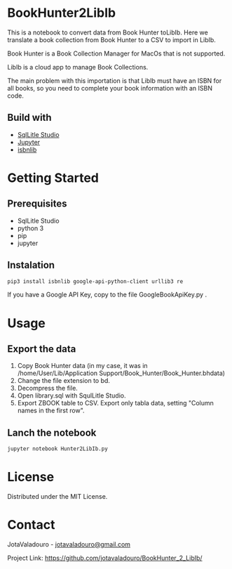 # BookHunter2LibIb
This is a notebook to convert data from Book Hunter toLibIb. 
Here we translate a book collection from Book Hunter to a CSV to import in LibIb. 

Book Hunter is a Book Collection Manager for MacOs that is not supported.

LibIb is a cloud app to manage Book Collections. 

The main problem with this importation is that LibIb must have an ISBN for all books, 
so you need to complete your book information with an ISBN code.


## Build with
* [SqlLitle Studio](https://sqlitestudio.pl/)
* [Jupyter](https://jupyter.org/)
* [isbnlib](https://pypi.org/project/isbnlib/)


# Getting Started

## Prerequisites
* SqlLitle Studio
* python 3
* pip
* jupyter 


## Instalation
```sh
pip3 install isbnlib google-api-python-client urllib3 re
```
If you have a Google API Key, copy to the file GoogleBookApiKey.py .



# Usage

## Export the data
1. Copy Book Hunter data (in my case, it was in /home/User/Lib/Application Support/Book_Hunter/Book_Hunter.bhdata)
2. Change the file extension to bd.
3. Decompress the file. 
4. Open library.sql with SqulLitle Studio.
5. Export ZBOOK table to CSV. Export only tabla data, setting "Column names in the first row".

## Lanch the notebook
```sh
jupyter notebook Hunter2LibIb.py
```

# License
Distributed under the MIT License. 

# Contact
JotaValadouro - jotavaladouro@gmail.com

Project Link: https://github.com/jotavaladouro/BookHunter_2_LibIb/
